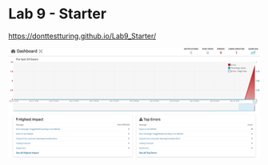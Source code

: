 # Lab 9 - Starter    

https://donttestturing.github.io/Lab9_Starter/

![JSTrack Reporting Screenshot](screenshots/TrackJS%20reporting.png)
